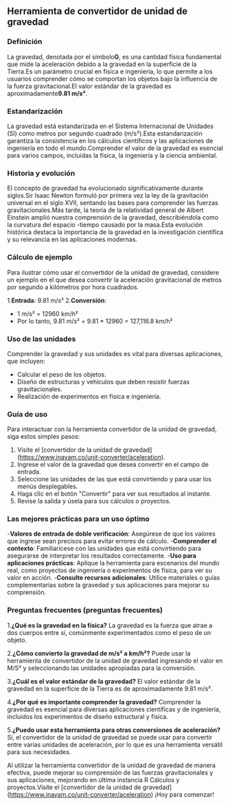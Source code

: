 ## Herramienta de convertidor de unidad de gravedad

### Definición
La gravedad, denotada por el símbolo**G**, es una cantidad física fundamental que mide la aceleración debido a la gravedad en la superficie de la Tierra.Es un parámetro crucial en física e ingeniería, lo que permite a los usuarios comprender cómo se comportan los objetos bajo la influencia de la fuerza gravitacional.El valor estándar de la gravedad es aproximadamente**9.81 m/s²**.

### Estandarización
La gravedad está estandarizada en el Sistema Internacional de Unidades (SI) como metros por segundo cuadrado (m/s²).Esta estandarización garantiza la consistencia en los cálculos científicos y las aplicaciones de ingeniería en todo el mundo.Comprender el valor de la gravedad es esencial para varios campos, incluidas la física, la ingeniería y la ciencia ambiental.

### Historia y evolución
El concepto de gravedad ha evolucionado significativamente durante siglos.Sir Isaac Newton formuló por primera vez la ley de la gravitación universal en el siglo XVII, sentando las bases para comprender las fuerzas gravitacionales.Más tarde, la teoría de la relatividad general de Albert Einstein amplió nuestra comprensión de la gravedad, describiéndola como la curvatura del espacio -tiempo causado por la masa.Esta evolución histórica destaca la importancia de la gravedad en la investigación científica y su relevancia en las aplicaciones modernas.

### Cálculo de ejemplo
Para ilustrar cómo usar el convertidor de la unidad de gravedad, considere un ejemplo en el que desea convertir la aceleración gravitacional de metros por segundo a kilómetros por hora cuadrados.

1.**Entrada**: 9.81 m/s²
2.**Conversión**:
- 1 m/s² = 12960 km/h²
- Por lo tanto, 9.81 m/s² = 9.81 * 12960 = 127,116.8 km/h²

### Uso de las unidades
Comprender la gravedad y sus unidades es vital para diversas aplicaciones, que incluyen:
- Calcular el peso de los objetos.
- Diseño de estructuras y vehículos que deben resistir fuerzas gravitacionales.
- Realización de experimentos en física e ingeniería.

### Guía de uso
Para interactuar con la herramienta convertidor de la unidad de gravedad, siga estos simples pasos:
1. Visite el [convertidor de la unidad de gravedad] (https://www.inayam.co/unit-converter/aceleration).
2. Ingrese el valor de la gravedad que desea convertir en el campo de entrada.
3. Seleccione las unidades de las que está convirtiendo y para usar los menús desplegables.
4. Haga clic en el botón "Convertir" para ver sus resultados al instante.
5. Revise la salida y úsela para sus cálculos o proyectos.

### Las mejores prácticas para un uso óptimo
-**Valores de entrada de doble verificación**: Asegúrese de que los valores que ingrese sean precisos para evitar errores de cálculo.
-**Comprender el contexto**: Familiarícese con las unidades que está convirtiendo para asegurarse de interpretar los resultados correctamente.
-**Uso para aplicaciones prácticas**: Aplique la herramienta para escenarios del mundo real, como proyectos de ingeniería o experimentos de física, para ver su valor en acción.
-**Consulte recursos adicionales**: Utilice materiales o guías complementarias sobre la gravedad y sus aplicaciones para mejorar su comprensión.

### Preguntas frecuentes (preguntas frecuentes)

1.**¿Qué es la gravedad en la física?**
La gravedad es la fuerza que atrae a dos cuerpos entre sí, comúnmente experimentados como el peso de un objeto.

2.**¿Cómo convierto la gravedad de m/s² a km/h²?**
Puede usar la herramienta de convertidor de la unidad de gravedad ingresando el valor en M/S² y seleccionando las unidades apropiadas para la conversión.

3.**¿Cuál es el valor estándar de la gravedad?**
El valor estándar de la gravedad en la superficie de la Tierra es de aproximadamente 9.81 m/s².

4.**¿Por qué es importante comprender la gravedad?**
Comprender la gravedad es esencial para diversas aplicaciones científicas y de ingeniería, incluidos los experimentos de diseño estructural y física.

5.**¿Puedo usar esta herramienta para otras conversiones de aceleración?**
Sí, el convertidor de la unidad de gravedad se puede usar para convertir entre varias unidades de aceleración, por lo que es una herramienta versátil para sus necesidades.

Al utilizar la herramienta convertidor de la unidad de gravedad de manera efectiva, puede mejorar su comprensión de las fuerzas gravitacionales y sus aplicaciones, mejorando en última instancia R Cálculos y proyectos.Visite el [convertidor de la unidad de gravedad] (https://www.inayam.co/unit-converter/aceleration) ¡Hoy para comenzar!